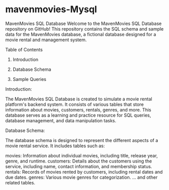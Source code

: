 # mavenmovies-Mysql
MavenMovies SQL Database
Welcome to the MavenMovies SQL Database repository on GitHub! This repository contains the SQL schema and sample data for the MavenMovies database, a fictional database designed for a movie rental and management system.

Table of Contents
1. Introduction
   
2. Database Schema
   
3. Sample Queries

Introduction:

The MavenMovies SQL Database is created to simulate a movie rental platform's backend system. It consists of various tables that store information about movies, customers, rentals, genres, and more. This database serves as a learning and practice resource for SQL queries, database management, and data manipulation tasks.

Database Schema:

The database schema is designed to represent the different aspects of a movie rental service. It includes tables such as:

movies: Information about individual movies, including title, release year, genre, and runtime.
customers: Details about the customers using the service, including name, contact information, and membership status.
rentals: Records of movies rented by customers, including rental dates and due dates.
genres: Various movie genres for categorization.
... and other related tables.
